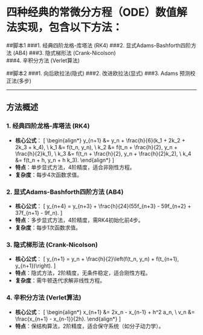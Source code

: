 # 四种经典的常微分方程（ODE）数值解法实现，包含以下方法：

##脚本1
###1. 经典四阶龙格-库塔法 (RK4)
###2. 显式Adams-Bashforth四阶方法 (AB4)
###3. 隐式梯形法 (Crank-Nicolson)  
###4. 辛积分方法 (Verlet算法) 

##脚本2
###1. 向后欧拉法(隐式)
###2. 改进欧拉法(显式)
###3. Adams 预测校正法(多步)

---

## 方法概述

### 1. 经典四阶龙格-库塔法 (RK4)
- **核心公式**：
  \[
  \begin{align*}
  y_{n+1} &= y_n + \frac{h}{6}(k_1 + 2k_2 + 2k_3 + k_4), \\
  k_1 &= f(t_n, y_n), \\
  k_2 &= f(t_n + \frac{h}{2}, y_n + \frac{h}{2}k_1), \\
  k_3 &= f(t_n + \frac{h}{2}, y_n + \frac{h}{2}k_2), \\
  k_4 &= f(t_n + h, y_n + h k_3).
  \end{align*}
  \]
- **特点**：单步显式方法，4阶精度，适合非刚性方程。
- **复杂度**：每步4次函数求值。

### 2. 显式Adams-Bashforth四阶方法 (AB4)
- **核心公式**：
  \[
  y_{n+4} = y_{n+3} + \frac{h}{24}(55f_{n+3} - 59f_{n+2} + 37f_{n+1} - 9f_n).
  \]
- **特点**：多步显式方法，4阶精度，需RK4初始化前4步。
- **复杂度**：每步1次函数求值。

### 3. 隐式梯形法 (Crank-Nicolson)
- **核心公式**：
  \[
  y_{n+1} = y_n + \frac{h}{2}\left(f(t_n, y_n) + f(t_{n+1}, y_{n+1})\right).
  \]
- **特点**：隐式方法，2阶精度，无条件稳定，适合刚性方程。
- **复杂度**：需牛顿迭代求解非线性方程。

### 4. 辛积分方法 (Verlet算法)
- **核心公式**：
  \[
  \begin{align*}
  x_{n+1} &= 2x_n - x_{n-1} + h^2 a_n, \\
  v_n &= \frac{x_{n+1} - x_{n-1}}{2h}.
  \end{align*}
  \]
- **特点**：保结构算法，2阶精度，适合保守系统（如分子动力学）。

